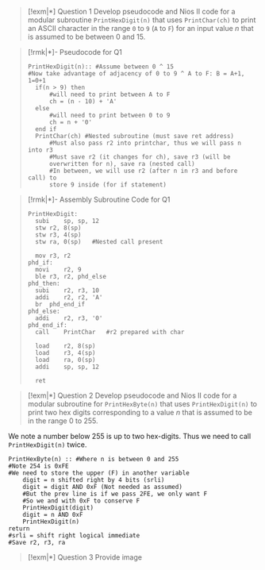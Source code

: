 
>[!exm|*] Question 1
>Develop pseudocode and Nios II code for a modular subroutine `PrintHexDigit(n)` that uses `PrintChar(ch)` to print an ASCII character in the range `0` to `9` (`A` to `F`) for an input value $n$ that is assumed to be between $0$ and $15$. 

>[!rmk|*]- Pseudocode for Q1
>```Pseudocode
>PrintHexDigit(n):: #Assume between 0 ^ 15
>#Now take advantage of adjacency of 0 to 9 ^ A to F: B = A+1, 1=0+1
>	if(n > 9) then 
>		#will need to print between A to F
>		ch = (n - 10) + 'A'
>	else
>		#will need to print between 0 to 9
>		ch = n + '0'
>	end if
>	PrintChar(ch) #Nested subroutine (must save ret address)
>		#Must also pass r2 into printchar, thus we will pass n into r3
>		#Must save r2 (it changes for ch), save r3 (will be
>		overwritten for n), save ra (nested call)
>		#In between, we will use r2 (after n in r3 and before call) to
>		store 9 inside (for if statement)
>```

>[!rmk|*]- Assembly Subroutine Code for Q1
>```Assembly
>PrintHexDigit:
>	subi	sp, sp, 12
>	stw	r2, 8(sp)
>	stw	r3, 4(sp)
>	stw	ra, 0(sp)	#Nested call present
>
>	mov	r3, r2
>phd_if:
>	movi	r2, 9
>	ble	r3, r2, phd_else
>phd_then:
>	subi	r2, r3, 10
>	addi	r2, r2, 'A'
>	br	phd_end_if
>phd_else:
>	addi	r2, r3, '0'
>phd_end_if:
>	call	PrintChar	#r2 prepared with char
>	
>	load	r2, 8(sp)
>	load	r3, 4(sp)
>	load	ra, 0(sp)
>	addi	sp, sp, 12
>
>	ret
>```

>[!exm|*] Question 2
>Develop pseudocode and Nios II code for a modular subroutine for `PrintHexByte(n)` that uses `PrintHexDigit(n)` to print two hex digits corresponding to a value $n$ that is assumed to be in the range $0$ to $255$.

We note a number below $255$ is up to two hex-digits. Thus we need to call `PrintHexDigit(n)` twice. 

```Pseudocode
PrintHexByte(n) :: #Where n is between 0 and 255
#Note 254 is 0xFE
#We need to store the upper (F) in another variable
	digit = n shifted right by 4 bits (srli)
	digit = digit AND 0xF (Not needed as assumed)
	#But the prev line is if we pass 2FE, we only want F
	#So we and with 0xF to conserve F
	PrintHexDigit(digit)
	digit = n AND 0xF
	PrintHexDigit(n)
return
#srli = shift right logical immediate
#Save r2, r3, ra
```

>[!exm|*] Question 3
>Provide image



